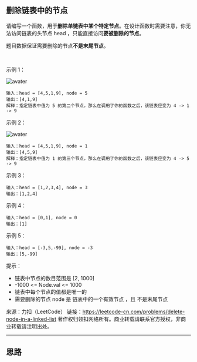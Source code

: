 ## 删除链表中的节点

请编写一个函数，用于**删除单链表中某个特定节点**。在设计函数时需要注意，你无法访问链表的头节点 head ，只能直接访问**要被删除的节点**。

题目数据保证需要删除的节点**不是末尾节点**。

 

示例 1：

![avater](https://assets.leetcode.com/uploads/2020/09/01/node1.jpg)

```
输入：head = [4,5,1,9], node = 5
输出：[4,1,9]
解释：指定链表中值为 5 的第二个节点，那么在调用了你的函数之后，该链表应变为 4 -> 1 -> 9
```
示例 2：

![avater](https://assets.leetcode.com/uploads/2020/09/01/node2.jpg)
```
输入：head = [4,5,1,9], node = 1
输出：[4,5,9]
解释：指定链表中值为 1 的第三个节点，那么在调用了你的函数之后，该链表应变为 4 -> 5 -> 9
```
示例 3：
```
输入：head = [1,2,3,4], node = 3
输出：[1,2,4]
```
示例 4：
```
输入：head = [0,1], node = 0
输出：[1]
```
示例 5：
```
输入：head = [-3,5,-99], node = -3
输出：[5,-99] 
```
提示：

* 链表中节点的数目范围是 [2, 1000]
* -1000 <= Node.val <= 1000
* 链表中每个节点的值都是唯一的
* 需要删除的节点 node 是 链表中的一个有效节点 ，且 不是末尾节点

来源：力扣（LeetCode）
链接：https://leetcode-cn.com/problems/delete-node-in-a-linked-list
著作权归领扣网络所有。商业转载请联系官方授权，非商业转载请注明出处。

---
## 思路

